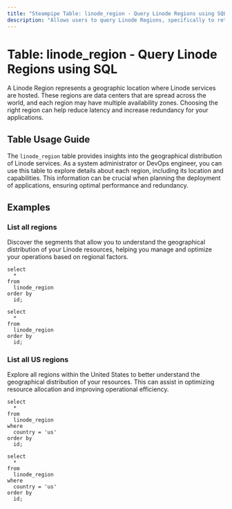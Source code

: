 ```yaml
---
title: "Steampipe Table: linode_region - Query Linode Regions using SQL"
description: "Allows users to query Linode Regions, specifically to retrieve information about the various regions where Linode services are available."
---
```


# Table: linode_region - Query Linode Regions using SQL

A Linode Region represents a geographic location where Linode services are hosted. These regions are data centers that are spread across the world, and each region may have multiple availability zones. Choosing the right region can help reduce latency and increase redundancy for your applications.

## Table Usage Guide

The `linode_region` table provides insights into the geographical distribution of Linode services. As a system administrator or DevOps engineer, you can use this table to explore details about each region, including its location and capabilities. This information can be crucial when planning the deployment of applications, ensuring optimal performance and redundancy.

## Examples

### List all regions
Discover the segments that allow you to understand the geographical distribution of your Linode resources, helping you manage and optimize your operations based on regional factors.

```sql+postgres
select
  *
from
  linode_region
order by
  id;
```

```sql+sqlite
select
  *
from
  linode_region
order by
  id;
```

### List all US regions
Explore all regions within the United States to better understand the geographical distribution of your resources. This can assist in optimizing resource allocation and improving operational efficiency.

```sql+postgres
select
  *
from
  linode_region
where
  country = 'us'
order by
  id;
```

```sql+sqlite
select
  *
from
  linode_region
where
  country = 'us'
order by
  id;
```